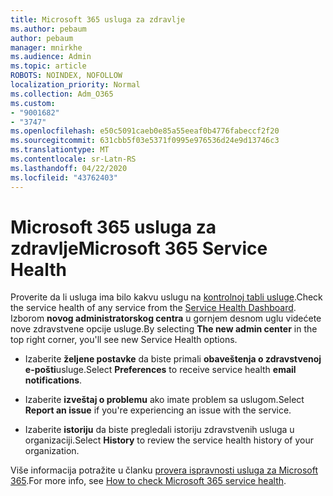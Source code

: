 ```yaml
---
title: Microsoft 365 usluga za zdravlje
ms.author: pebaum
author: pebaum
manager: mnirkhe
ms.audience: Admin
ms.topic: article
ROBOTS: NOINDEX, NOFOLLOW
localization_priority: Normal
ms.collection: Adm_O365
ms.custom:
- "9001682"
- "3747"
ms.openlocfilehash: e50c5091caeb0e85a55eeaf0b4776fabeccf2f20
ms.sourcegitcommit: 631cbb5f03e5371f0995e976536d24e9d13746c3
ms.translationtype: MT
ms.contentlocale: sr-Latn-RS
ms.lasthandoff: 04/22/2020
ms.locfileid: "43762403"
---
```

# <a name="microsoft-365-service-health"></a><span data-ttu-id="2a435-102">Microsoft 365 usluga za zdravlje</span><span class="sxs-lookup"><span data-stu-id="2a435-102">Microsoft 365 Service Health</span></span>


<span data-ttu-id="2a435-103">Proverite da li usluga ima bilo kakvu uslugu na [kontrolnoj tabli usluge](https://admin.microsoft.com/Adminportal/Home?source=applauncher#/servicehealth).</span><span class="sxs-lookup"><span data-stu-id="2a435-103">Check the service health of any service from the [Service Health Dashboard](https://admin.microsoft.com/Adminportal/Home?source=applauncher#/servicehealth).</span></span> <span data-ttu-id="2a435-104">Izborom **novog administratorskog centra** u gornjem desnom uglu videćete nove zdravstvene opcije usluge.</span><span class="sxs-lookup"><span data-stu-id="2a435-104">By selecting **The new admin center** in the top right corner, you'll see new Service Health options.</span></span>

- <span data-ttu-id="2a435-105">Izaberite **željene postavke** da biste primali **obaveštenja o zdravstvenoj e-pošti**usluge.</span><span class="sxs-lookup"><span data-stu-id="2a435-105">Select **Preferences** to receive service health **email notifications**.</span></span>

- <span data-ttu-id="2a435-106">Izaberite **izveštaj o problemu** ako imate problem sa uslugom.</span><span class="sxs-lookup"><span data-stu-id="2a435-106">Select **Report an issue** if you're experiencing an issue with the service.</span></span>

- <span data-ttu-id="2a435-107">Izaberite **istoriju** da biste pregledali istoriju zdravstvenih usluga u organizaciji.</span><span class="sxs-lookup"><span data-stu-id="2a435-107">Select **History** to review the service health history of your organization.</span></span> 

<span data-ttu-id="2a435-108">Više informacija potražite u članku [provera ispravnosti usluga za Microsoft 365](https://docs.microsoft.com/office365/enterprise/view-service-health).</span><span class="sxs-lookup"><span data-stu-id="2a435-108">For more info, see [How to check Microsoft 365 service health](https://docs.microsoft.com/office365/enterprise/view-service-health).</span></span> 